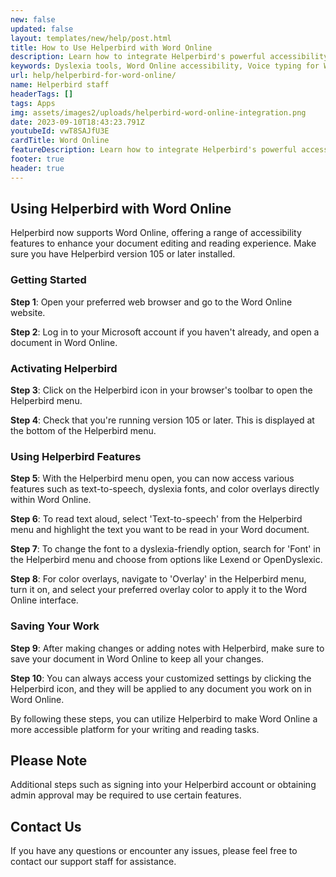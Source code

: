 ```yaml
---
new: false
updated: false
layout: templates/new/help/post.html
title: How to Use Helperbird with Word Online
description: Learn how to integrate Helperbird's powerful accessibility tools with Word Online to make document editing and reading more accessible.
keywords: Dyslexia tools, Word Online accessibility, Voice typing for Word, Text to speech for Word, Dyslexia fonts for Word, Helperbird for Edge, Helperbird for Firefox, Helperbird for Chrome, Lexend for Word, OpenDyslexic for Word
url: help/helperbird-for-word-online/
name: Helperbird staff
headerTags: []
tags: Apps
img: assets/images2/uploads/helperbird-word-online-integration.png
date: 2023-09-10T18:43:23.791Z
youtubeId: vwT8SAJfU3E
cardTitle: Word Online
featureDescription: Learn how to integrate Helperbird's powerful accessibility tools with Word Online. Our step-by-step guide makes it easy to enhance your document editing and reading experience, with features like dyslexia fonts, text to speech, and more.
footer: true
header: true
---
```


## Using Helperbird with Word Online

Helperbird now supports Word Online, offering a range of accessibility features to enhance your document editing and reading experience. Make sure you have Helperbird version 105 or later installed.

### Getting Started

**Step 1**: Open your preferred web browser and go to the Word Online website.

**Step 2**: Log in to your Microsoft account if you haven't already, and open a document in Word Online.

### Activating Helperbird

**Step 3**: Click on the Helperbird icon in your browser's toolbar to open the Helperbird menu.

**Step 4**: Check that you're running version 105 or later. This is displayed at the bottom of the Helperbird menu.

### Using Helperbird Features

**Step 5**: With the Helperbird menu open, you can now access various features such as text-to-speech, dyslexia fonts, and color overlays directly within Word Online.

**Step 6**: To read text aloud, select 'Text-to-speech' from the Helperbird menu and highlight the text you want to be read in your Word document.

**Step 7**: To change the font to a dyslexia-friendly option, search for 'Font' in the Helperbird menu and choose from options like Lexend or OpenDyslexic.

**Step 8**: For color overlays, navigate to 'Overlay' in the Helperbird menu, turn it on, and select your preferred overlay color to apply it to the Word Online interface.

### Saving Your Work

**Step 9**: After making changes or adding notes with Helperbird, make sure to save your document in Word Online to keep all your changes.

**Step 10**: You can always access your customized settings by clicking the Helperbird icon, and they will be applied to any document you work on in Word Online.

By following these steps, you can utilize Helperbird to make Word Online a more accessible platform for your writing and reading tasks.


## Please Note

Additional steps such as signing into your Helperbird account or obtaining admin approval may be required to use certain features.



## Contact Us

If you have any questions or encounter any issues, please feel free to contact our support staff for assistance.
